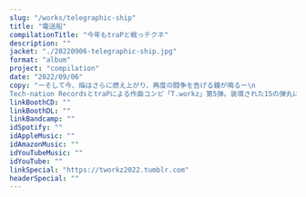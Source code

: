 ```yaml
---
slug: "/works/telegraphic-ship"
title: "電送船"
compilationTitle: "今年もtraPと戦っテクネ"
description: ""
jacket: "./20220906-telegraphic-ship.jpg"
format: "album"
project: "compilation"
date: "2022/09/06"
copy: "ーそして今、焔はさらに燃え上がり、再度の闘争を告げる鐘が鳴るー\n
Tech-nation RecordsとtraPによる作曲コンピ「T.workz」第5弾。装填された15の弾丸に戦慄せよ。"
linkBoothCD: ""
linkBoothDL: ""
linkBandcamp: ""
idSpotify: ""
idAppleMusic: ""
idAmazonMusic: ""
idYouTubeMusic: ""
idYouTube: ""
linkSpecial: "https://tworkz2022.tumblr.com"
headerSpecial: ""
---
```

